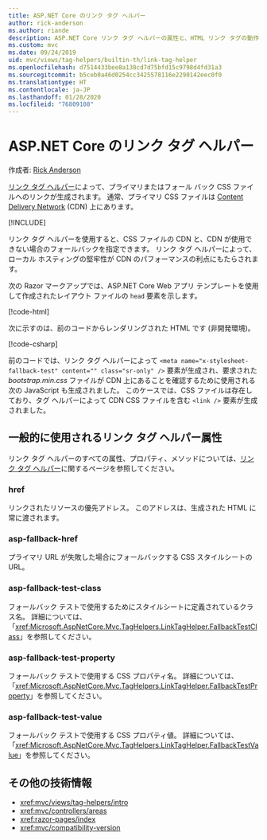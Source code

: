```yaml
---
title: ASP.NET Core のリンク タグ ヘルパー
author: rick-anderson
ms.author: riande
description: ASP.NET Core リンク タグ ヘルパーの属性と、HTML リンク タグの動作拡張時の各属性の役割を示します。
ms.custom: mvc
ms.date: 09/24/2019
uid: mvc/views/tag-helpers/builtin-th/link-tag-helper
ms.openlocfilehash: d7514433bee8a138cd7d75bfd15c9798d4fd31a3
ms.sourcegitcommit: b5ceb0a46d0254cc3425578116e2290142eec0f0
ms.translationtype: HT
ms.contentlocale: ja-JP
ms.lasthandoff: 01/28/2020
ms.locfileid: "76809108"
---
```

# <a name="link-tag-helper-in-aspnet-core"></a>ASP.NET Core のリンク タグ ヘルパー

作成者: [Rick Anderson](https://twitter.com/RickAndMSFT)

[リンク タグ ヘルパー](xref:Microsoft.AspNetCore.Mvc.TagHelpers.LinkTagHelper)によって、プライマリまたはフォール バック CSS ファイルへのリンクが生成されます。 通常、プライマリ CSS ファイルは [Content Delivery Network](/office365/enterprise/content-delivery-networks#what-exactly-is-a-cdn) (CDN) 上にあります。

[!INCLUDE[](~/includes/cdn.md)]

リンク タグ ヘルパーを使用すると、CSS ファイルの CDN と、CDN が使用できない場合のフォールバックを指定できます。 リンク タグ ヘルパーによって、ローカル ホスティングの堅牢性が CDN のパフォーマンスの利点にもたらされます。

次の Razor マークアップでは、ASP.NET Core Web アプリ テンプレートを使用して作成されたレイアウト ファイルの `head` 要素を示します。

[!code-html[](link-tag-helper/sample/_Layout.cshtml?name=snippet)]

次に示すのは、前のコードからレンダリングされた HTML です (非開発環境)。

[!code-csharp[](link-tag-helper/sample/HtmlPage1.html)]

前のコードでは、リンク タグ ヘルパーによって `<meta name="x-stylesheet-fallback-test" content="" class="sr-only" />` 要素が生成され、要求された *bootstrap.min.css* ファイルが CDN 上にあることを確認するために使用される次の JavaScript も生成されました。 このケースでは、CSS ファイルは存在しており、タグ ヘルパーによって CDN CSS ファイルを含む `<link />` 要素が生成されました。

## <a name="commonly-used-link-tag-helper-attributes"></a>一般的に使用されるリンク タグ ヘルパー属性

リンク タグ ヘルパーのすべての属性、プロパティ、メソッドについては、[リンク タグ ヘルパー](xref:Microsoft.AspNetCore.Mvc.TagHelpers.LinkTagHelper)に関するページを参照してください。

### <a name="href"></a>href

リンクされたリソースの優先アドレス。 このアドレスは、生成された HTML に常に渡されます。

### <a name="asp-fallback-href"></a>asp-fallback-href

プライマリ URL が失敗した場合にフォールバックする CSS スタイルシートの URL。

### <a name="asp-fallback-test-class"></a>asp-fallback-test-class

フォールバック テストで使用するためにスタイルシートに定義されているクラス名。 詳細については、「<xref:Microsoft.AspNetCore.Mvc.TagHelpers.LinkTagHelper.FallbackTestClass>」を参照してください。

### <a name="asp-fallback-test-property"></a>asp-fallback-test-property

フォールバック テストで使用する CSS プロパティ名。 詳細については、「<xref:Microsoft.AspNetCore.Mvc.TagHelpers.LinkTagHelper.FallbackTestProperty>」を参照してください。

### <a name="asp-fallback-test-value"></a>asp-fallback-test-value

フォールバック テストで使用する CSS プロパティ値。 詳細については、「<xref:Microsoft.AspNetCore.Mvc.TagHelpers.LinkTagHelper.FallbackTestValue>」を参照してください。

## <a name="additional-resources"></a>その他の技術情報

* <xref:mvc/views/tag-helpers/intro>
* <xref:mvc/controllers/areas>
* <xref:razor-pages/index>
* <xref:mvc/compatibility-version>
